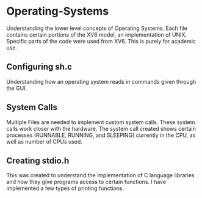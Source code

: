 # Operating-Systems
Understanding the lower level concepts of Operating Systems. Each file contains certain portions of the XV6 model, an implementation of UNIX. Specific parts of the code were used from XV6. This is purely for academic use.

## Configuring sh.c
Understanding how an operating system reads in commands given through the GUI.

## System Calls
Multiple Files are needed to implement custom system calls. These system calls work closer with the hardware. The system call created shows certain processes (RUNNABLE, RUNNING, and SLEEPING) currently in the CPU, as well as number of CPUs used.

## Creating stdio.h
This was created to understand the implementation of C language libraries and how they give programs access to certain functions. I have implemented a few types of printing functions. 
